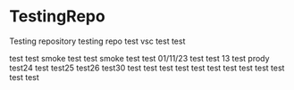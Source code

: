 # TestingRepo
Testing repository
testing repo
test
vsc test
test

test test
smoke test
test smoke test
test 01/11/23
test 
test 13
test prody
test24
test
test25
test26
test30
test
test
test
test
test
test
test
test
test
test
test
test